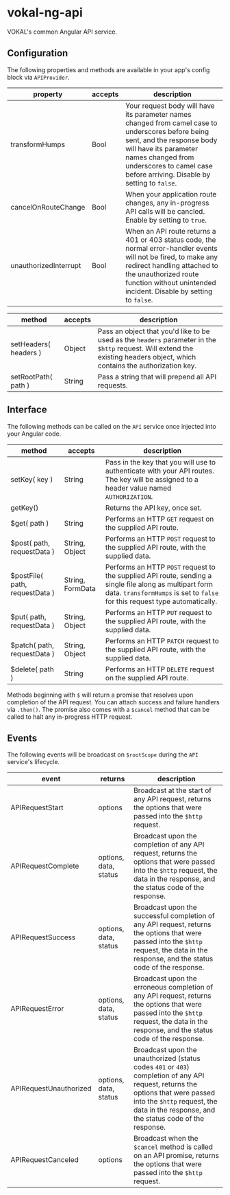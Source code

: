 vokal-ng-api
============

VOKAL's common Angular API service.

Configuration
-------------

The following properties and methods are available in your app's config block via `APIProvider`.

property | accepts | description
-------- | ------- | -----------
transformHumps | Bool | Your request body will have its parameter names changed from camel case to underscores before being sent, and the response body will have its parameter names changed from underscores to camel case before arriving.  Disable by setting to `false`.
cancelOnRouteChange | Bool | When your application route changes, any in-progress API calls will be cancled.  Enable by setting to `true`.
unauthorizedInterrupt | Bool | When an API route returns a 401 or 403 status code, the normal error-handler events will not be fired, to make any redirect handling attached to the unauthorized route function without unintended incident.  Disable by setting to `false`.

method | accepts | description
------ | ------- | -----------
setHeaders( headers ) | Object | Pass an object that you'd like to be used as the `headers` parameter in the `$http` request.  Will extend the existing headers object, which contains the authorization key.
setRootPath( path ) | String | Pass a string that will prepend all API requests.

Interface
---------

The following methods can be called on the `API` service once injected into your Angular code.

method | accepts | description
------ | ------- | -----------
setKey( key ) | String | Pass in the key that you will use to authenticate with your API routes.  The key will be assigned to a header value named `AUTHORIZATION`.
getKey() | | Returns the API key, once set.
$get( path ) | String | Performs an HTTP `GET` request on the supplied API route.
$post( path, requestData ) | String, Object | Performs an HTTP `POST` request to the supplied API route, with the supplied data.
$postFile( path, requestData ) | String, FormData | Performs an HTTP `POST` request to the supplied API route, sending a single file along as multipart form data.  `transformHumps` is set to `false` for this request type automatically.
$put( path, requestData ) | String, Object | Performs an HTTP `PUT` request to the supplied API route, with the supplied data.
$patch( path, requestData ) | String, Object | Performs an HTTP `PATCH` request to the supplied API route, with the supplied data.
$delete( path ) | String | Performs an HTTP `DELETE` request on the supplied API route.

Methods beginning with `$` will return a promise that resolves upon completion of the API request.  You can attach success and failure handlers via `.then()`.  The promise also comes with a `$cancel` method that can be called to halt any in-progress HTTP request.

Events
-------------

The following events will be broadcast on `$rootScope` during the `API` service's lifecycle.

event | returns | description
----- | ------- | -----------
APIRequestStart | options | Broadcast at the start of any API request, returns the options that were passed into the `$http` request.
APIRequestComplete | options, data, status | Broadcast upon the completion of any API request, returns the options that were passed into the `$http` request, the data in the response, and the status code of the response.
APIRequestSuccess | options, data, status | Broadcast upon the successful completion of any API request, returns the options that were passed into the `$http` request, the data in the response, and the status code of the response.
APIRequestError | options, data, status | Broadcast upon the erroneous completion of any API request, returns the options that were passed into the `$http` request, the data in the response, and the status code of the response.
APIRequestUnauthorized | options, data, status | Broadcast upon the unauthorized (status codes `401` or `403`) completion of any API request, returns the options that were passed into the `$http` request, the data in the response, and the status code of the response.
APIRequestCanceled | options | Broadcast when the `$cancel` method is called on an API promise, returns the options that were passed into the `$http` request.
